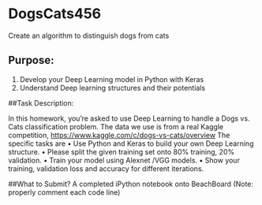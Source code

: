 # DogsCats456
Create an algorithm to distinguish dogs from cats


## Purpose:

1. Develop your Deep Learning model in Python with Keras
2. Understand Deep learning structures and their potentials


##Task Description:

In this homework, you’re asked to use Deep Learning to handle a Dogs vs. Cats classification problem. The data we use is from a real Kaggle competition, https://www.kaggle.com/c/dogs-vs-cats/overview The specific tasks are • Use Python and Keras to build your own Deep Learning structure. • Please split the given training set onto 80% training, 20% validation. • Train your model using Alexnet /VGG models. • Show your training, validation loss and accuracy for different iterations.

##What to Submit?
A completed iPython notebook onto BeachBoard (Note: properly comment each code line)